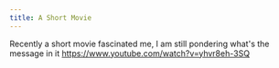 ```yaml
---
title: A Short Movie
---
```


Recently a short movie fascinated me, I am still pondering what's the message in it https://www.youtube.com/watch?v=yhvr8eh-3SQ